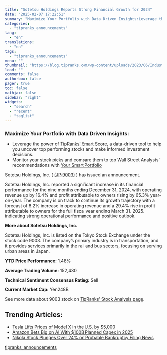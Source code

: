 ```yaml
---
title: "Sotetsu Holdings Reports Strong Financial Growth for 2024"
date: "2025-02-07 17:22:51"
summary: "Maximize Your Portfolio with Data Driven Insights:Leverage the power of TipRanks' Smart Score, a data-driven tool to help you uncover top performing stocks and make informed investment decisions. Monitor your stock picks and compare them to top Wall Street Analysts' recommendations with Your Smart PortfolioSotetsu Holdings, Inc. ( (JP:9003) )..."
categories:
  - "tipranks_announcements"
lang:
  - "en"
translations:
  - "en"
tags:
  - "tipranks_announcements"
menu: ""
thumbnail: "https://blog.tipranks.com/wp-content/uploads/2023/06/Industrials-4-750x406.jpg"
lead: ""
comments: false
authorbox: false
pager: true
toc: false
mathjax: false
sidebar: "right"
widgets:
  - "search"
  - "recent"
  - "taglist"
---
```


### Maximize Your Portfolio with Data Driven Insights:

* Leverage the power of [TipRanks' Smart Score](https://www.tipranks.com/screener/top-smart-score-stocks), a data-driven tool to help you uncover top performing stocks and make informed investment decisions.
* Monitor your stock picks and compare them to top Wall Street Analysts' recommendations with  [Your Smart Portfolio](https://www.tipranks.com/smart-portfolio/holdings)

Sotetsu Holdings, Inc. ( [(JP:9003)](https://www.tipranks.com/stocks/jp:9003) ) has issued an announcement.

Sotetsu Holdings, Inc. reported a significant increase in its financial performance for the nine months ending December 31, 2024, with operating revenue up by 16.4% and profit attributable to owners rising by 65.3% year-on-year. The company is on track to continue its growth trajectory with a forecast of 8.2% increase in operating revenue and a 29.4% rise in profit attributable to owners for the full fiscal year ending March 31, 2025, indicating strong operational performance and positive outlook.

**More about Sotetsu Holdings, Inc.**

Sotetsu Holdings, Inc. is listed on the Tokyo Stock Exchange under the stock code 9003. The company’s primary industry is in transportation, and it provides services primarily in the rail and bus sectors, focusing on serving urban areas in Japan.

**YTD Price Performance:** 1.48%

**Average Trading Volume:** 152,430

**Technical Sentiment Consensus Rating:** Sell

**Current Market Cap:** Yen248B

See more data about 9003 stock on [TipRanks’ Stock Analysis page](https://www.tipranks.com/stocks/jp:9003/stock-analysis).

Trending Articles:
------------------

* [Tesla Lifts Prices of Model X in the U.S. by $5,000](https://www.tipranks.com/news/tesla-lifts-prices-of-model-x-in-the-u-s-by-5000)
* [Amazon Bets Big on AI With $100B Planned Capex in 2025](https://www.tipranks.com/news/amazon-bets-big-on-ai-with-100b-planned-capex-in-2025)
* [Nikola Stock Plunges Over 24% on Probable Bankruptcy Filing News](https://www.tipranks.com/news/nikola-stock-plunges-over-24-on-probable-bankruptcy-filing-news)

[tipranks_announcements](https://www.tipranks.com/news/company-announcements/sotetsu-holdings-reports-strong-financial-growth-for-2024)
